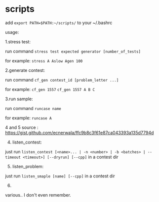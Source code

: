 # scripts

add `export PATH=$PATH:~/scripts/` to your ~/.bashrc

usage:

1.stress test:

  run command `stress test expected generator [number_of_tests]`
  
  for example:
  `stress A Aslow Agen 100`

2.generate contest:

  run command `cf_gen contest_id [problem_letter ...]`
  
 for example:
  `cf_gen 1557`
  `cf_gen 1557 A B C`

3.run sample:

  run command `runcase name`

for example:
  `runcase A`

4 and 5 source : https://gist.github.com/ecnerwala/ffc9b8c3f61e87ca043393a135d7794d

4. listen_contest:
  
  just run `listen_contest [<name>... | -n <number> | -b <batches> | --timeout <timeout>] [--dryrun] [--cpp]` in a contest dir
  
5. listen_problem:
  
  just run `listen_smaple [name] [--cpp]` in a contest dir
  
6.
  
  various.. I don't even remember.
